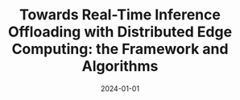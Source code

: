---
title: "Towards Real-Time Inference Offloading with Distributed Edge Computing: the Framework and Algorithms"
authors:
- Yalong Xiao
- Junfeng Zhu
- Shigeng Zhang
- Xuan Liu
- Song Guo


date: "2024-01-01"
# doi: "10.1109/TNSE.2022.3141728"

# Publication type.
# 1 = Conference paper; 2 = Journal article;
# 3 = Preprint Paper; 4 = Report; 5 = Book; 6 = Book section;
# 7 = Thesis; 8 = Patent
publication_types: ["2"]

# Publication name and optional abbreviated publication name.
publication: IEEE Transactions on Mobile Computers (TMC) (CCF-A)
# publication_short: "TNSE (JCR-Q1)"

url_pdf: https://www.computer.org/csdl/journal/tm/2024/07/10330751/1SrOa2yvEkw
# url_code: ''
# url_dataset: ''
# url_poster: ''
# url_project: ''
# url_slides: ''
# url_video: ''

---
